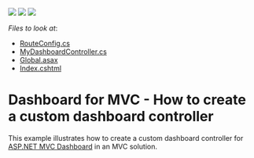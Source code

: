 <!-- default badges list -->
![](https://img.shields.io/endpoint?url=https://codecentral.devexpress.com/api/v1/VersionRange/128579305/17.1.3%2B)
[![](https://img.shields.io/badge/Open_in_DevExpress_Support_Center-FF7200?style=flat-square&logo=DevExpress&logoColor=white)](https://supportcenter.devexpress.com/ticket/details/T526629)
[![](https://img.shields.io/badge/📖_How_to_use_DevExpress_Examples-e9f6fc?style=flat-square)](https://docs.devexpress.com/GeneralInformation/403183)
<!-- default badges end -->
<!-- default file list -->
*Files to look at*:

* [RouteConfig.cs](./CS/DXWebApplication1/App_Start/RouteConfig.cs)
* [MyDashboardController.cs](./CS/DXWebApplication1/Controllers/MyDashboardController.cs)
* [Global.asax](./CS/DXWebApplication1/Global.asax)
* [Index.cshtml](./CS/DXWebApplication1/Views/Home/Index.cshtml)
<!-- default file list end -->
# Dashboard for MVC - How to create a custom dashboard controller


This example illustrates how to create a custom dashboard controller for [ASP.NET MVC Dashboard](https://docs.devexpress.com/Dashboard/16977/web-dashboard/aspnet-mvc-dashboard-extension?p=netframework) in an MVC solution.



